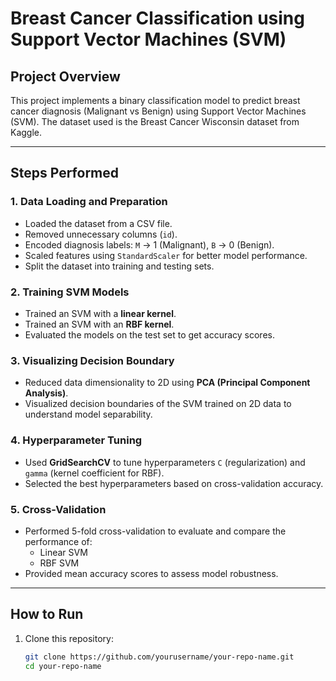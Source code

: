 # Breast Cancer Classification using Support Vector Machines (SVM)

## Project Overview

This project implements a binary classification model to predict breast cancer diagnosis (Malignant vs Benign) using Support Vector Machines (SVM). The dataset used is the Breast Cancer Wisconsin dataset from Kaggle.

---

## Steps Performed

### 1. Data Loading and Preparation
- Loaded the dataset from a CSV file.
- Removed unnecessary columns (`id`).
- Encoded diagnosis labels: `M` → 1 (Malignant), `B` → 0 (Benign).
- Scaled features using `StandardScaler` for better model performance.
- Split the dataset into training and testing sets.

### 2. Training SVM Models
- Trained an SVM with a **linear kernel**.
- Trained an SVM with an **RBF kernel**.
- Evaluated the models on the test set to get accuracy scores.

### 3. Visualizing Decision Boundary
- Reduced data dimensionality to 2D using **PCA (Principal Component Analysis)**.
- Visualized decision boundaries of the SVM trained on 2D data to understand model separability.

### 4. Hyperparameter Tuning
- Used **GridSearchCV** to tune hyperparameters `C` (regularization) and `gamma` (kernel coefficient for RBF).
- Selected the best hyperparameters based on cross-validation accuracy.

### 5. Cross-Validation
- Performed 5-fold cross-validation to evaluate and compare the performance of:
  - Linear SVM
  - RBF SVM
- Provided mean accuracy scores to assess model robustness.

---

## How to Run

1. Clone this repository:
   ```bash
   git clone https://github.com/yourusername/your-repo-name.git
   cd your-repo-name
